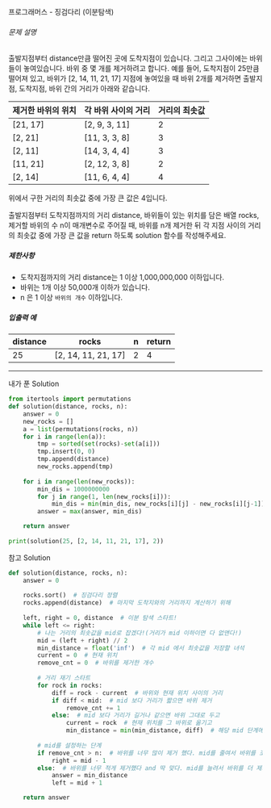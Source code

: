 프로그래머스 - 징검다리 (이분탐색)

###### 문제 설명

출발지점부터 distance만큼 떨어진 곳에 도착지점이 있습니다. 그리고 그사이에는 바위들이 놓여있습니다. 바위 중 몇 개를 제거하려고 합니다.
예를 들어, 도착지점이 25만큼 떨어져 있고, 바위가 [2, 14, 11, 21, 17] 지점에 놓여있을 때 바위 2개를 제거하면 출발지점, 도착지점, 바위 간의 거리가 아래와 같습니다.

| 제거한 바위의 위치 | 각 바위 사이의 거리 | 거리의 최솟값 |
| ------------------ | ------------------- | ------------- |
| [21, 17]           | [2, 9, 3, 11]       | 2             |
| [2, 21]            | [11, 3, 3, 8]       | 3             |
| [2, 11]            | [14, 3, 4, 4]       | 3             |
| [11, 21]           | [2, 12, 3, 8]       | 2             |
| [2, 14]            | [11, 6, 4, 4]       | 4             |

위에서 구한 거리의 최솟값 중에 가장 큰 값은 4입니다.

출발지점부터 도착지점까지의 거리 distance, 바위들이 있는 위치를 담은 배열 rocks, 제거할 바위의 수 n이 매개변수로 주어질 때, 바위를 n개 제거한 뒤 각 지점 사이의 거리의 최솟값 중에 가장 큰 값을 return 하도록 solution 함수를 작성해주세요.

##### 제한사항

- 도착지점까지의 거리 distance는 1 이상 1,000,000,000 이하입니다.
- 바위는 1개 이상 50,000개 이하가 있습니다.
- n 은 1 이상 `바위의 개수` 이하입니다.

##### 입출력 예

| distance | rocks               | n    | return |
| -------- | ------------------- | ---- | ------ |
| 25       | [2, 14, 11, 21, 17] | 2    | 4      |

---

내가 푼 Solution

```python
from itertools import permutations
def solution(distance, rocks, n):
    answer = 0
    new_rocks = []
    a = list(permutations(rocks, n))
    for i in range(len(a)):
        tmp = sorted(set(rocks)-set(a[i]))
        tmp.insert(0, 0)
        tmp.append(distance)
        new_rocks.append(tmp)
        
    for i in range(len(new_rocks)):
        min_dis = 1000000000
        for j in range(1, len(new_rocks[i])):
            min_dis = min(min_dis, new_rocks[i][j] - new_rocks[i][j-1])
        answer = max(answer, min_dis)

    return answer
 
print(solution(25, [2, 14, 11, 21, 17], 2))
```



참고 Solution

```python
def solution(distance, rocks, n):
    answer = 0
    
    rocks.sort()  # 징검다리 정렬
    rocks.append(distance)  # 마지막 도착지와의 거리까지 계산하기 위해
    
    left, right = 0, distance  # 이분 탐색 스타트!
    while left <= right:
        # 나는 거리의 최솟값을 mid로 잡겠다!(거리가 mid 이하이면 다 없앤다!)
        mid = (left + right) // 2  
        min_distance = float('inf')  # 각 mid 에서 최솟값을 저장할 녀석
        current = 0  # 현재 위치
        remove_cnt = 0  # 바위를 제거한 개수
        
        # 거리 재기 스타트
        for rock in rocks:
            diff = rock - current  # 바위와 현재 위치 사이의 거리
            if diff < mid:  # mid 보다 거리가 짧으면 바위 제거
                remove_cnt += 1
            else:  # mid 보다 거리가 길거나 같으면 바위 그대로 두고
                current = rock  # 현재 위치를 그 바위로 옮기고
                min_distance = min(min_distance, diff)  # 해당 mid 단계에서의 최소거리인지 체크
        
        # mid를 설정하는 단계
        if remove_cnt > n:  # 바위를 너무 많이 제거 했다. mid를 줄여서 바위를 조금만 제거하자
            right = mid - 1
        else:  # 바위를 너무 적게 제거했다 and 딱 맞다. mid를 늘려서 바위를 더 제거하거나 mid의 최댓값을 올려보자
            answer = min_distance
            left = mid + 1

    return answer

```

